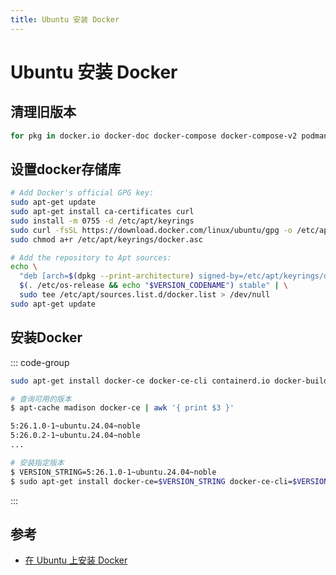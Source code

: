 ```yaml
---
title: Ubuntu 安装 Docker
---
```


# Ubuntu 安装 Docker

## 清理旧版本

```sh
for pkg in docker.io docker-doc docker-compose docker-compose-v2 podman-docker containerd runc; do sudo apt-get remove $pkg; done
```

## 设置docker存储库

```sh
# Add Docker's official GPG key:
sudo apt-get update
sudo apt-get install ca-certificates curl
sudo install -m 0755 -d /etc/apt/keyrings
sudo curl -fsSL https://download.docker.com/linux/ubuntu/gpg -o /etc/apt/keyrings/docker.asc
sudo chmod a+r /etc/apt/keyrings/docker.asc

# Add the repository to Apt sources:
echo \
  "deb [arch=$(dpkg --print-architecture) signed-by=/etc/apt/keyrings/docker.asc] https://download.docker.com/linux/ubuntu \
  $(. /etc/os-release && echo "$VERSION_CODENAME") stable" | \
  sudo tee /etc/apt/sources.list.d/docker.list > /dev/null
sudo apt-get update
```

## 安装Docker

::: code-group

```sh [最新版本]
sudo apt-get install docker-ce docker-ce-cli containerd.io docker-buildx-plugin docker-compose-plugin
```

```sh [指定版本]
# 查询可用的版本
$ apt-cache madison docker-ce | awk '{ print $3 }'

5:26.1.0-1~ubuntu.24.04~noble
5:26.0.2-1~ubuntu.24.04~noble
...

# 安装指定版本
$ VERSION_STRING=5:26.1.0-1~ubuntu.24.04~noble
$ sudo apt-get install docker-ce=$VERSION_STRING docker-ce-cli=$VERSION_STRING containerd.io docker-buildx-plugin docker-compose-plugin
```

:::

## 参考

- [在 Ubuntu 上安装 Docker](https://docs.docker.com/engine/install/ubuntu/)
